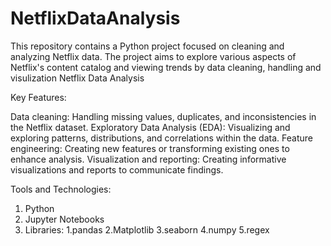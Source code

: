 # NetflixDataAnalysis
This repository contains a Python project focused on cleaning and analyzing Netflix data. The project aims to explore various aspects of Netflix's content catalog and viewing trends by data cleaning, handling and visulization
Netflix Data Analysis

Key Features:

Data cleaning: Handling missing values, duplicates, and inconsistencies in the Netflix dataset.
Exploratory Data Analysis (EDA): Visualizing and exploring patterns, distributions, and correlations within the data.
Feature engineering: Creating new features or transforming existing ones to enhance analysis.
Visualization and reporting: Creating informative visualizations and reports to communicate findings.

Tools and Technologies:

1. Python
2. Jupyter Notebooks
3. Libraries:
      1.pandas
      2.Matplotlib
      3.seaborn
      4.numpy
      5.regex
